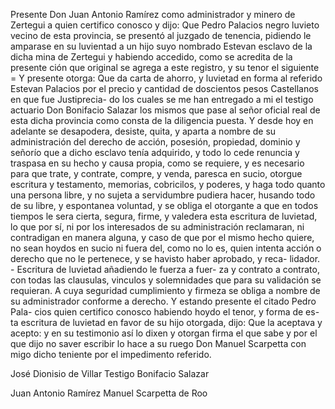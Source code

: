 Presente Don Juan Antonio Ramírez como administrador y minero de Zertegui a quien certifico conosco y dijo: Que Pedro Palacios negro luvieto vecino de esta provincia, se presentó al juzgado de tenencia, pidiendo le amparase en su luvientad a un hijo suyo nombrado Estevan esclavo de la dicha mina de Zertegui y habiendo accedido, como se acredita de la presente ción que original se agrega a este registro, y su tenor el siguiente = Y presente otorga: Que da carta de ahorro, y luvietad en forma al referido Estevan Palacios por el precio y cantidad de doscientos pesos Castellanos en que fue Justiprecia- do los cuales se me han entregado a mi el testigo actuario Don Bonifacio Salazar los mismos que pase al señor oficial real de esta dicha provincia como consta de la diligencia puesta. Y desde hoy en adelante se desapodera, desiste, quita, y aparta a nombre de su administración del derecho de acción, posesión, propiedad, dominio y señorío que a dicho esclavo tenía adquirido, y todo lo cede renuncia y traspasa en su hecho y causa propia, como se requiere, y es necesario para que trate, y contrate, compre, y venda, paresca en sucio, otorgue escritura y testamento, memorias, cobricilos, y poderes, y haga todo quanto una persona libre, y no sujeta a servidumbre pudiera hacer, husando todo de su libre, y espontanea voluntad, y se obliga el otorgante a que en todos tiempos le sera cierta, segura, firme, y valedera esta escritura de luvietad, lo que por sí, ni por los interesados de su administración reclamaran, ni contradigan en manera alguna, y caso de que por el mismo hecho quiere, no sean hoydos en sucio ni fuera del, como no lo es, quien intenta acción o derecho que no le pertenece, y se havisto haber aprobado, y reca- lidador. - Escritura de luvietad añadiendo le fuerza a fuer- za y contrato a contrato, con todas las clausulas, vinculos y solemnidades que para su validación se requieran. A cuya seguridad cumplimiento y firmeza se obliga a nombre de su administrador conforme a derecho. Y estando presente el citado Pedro Pala- cios quien certifico conosco habiendo hoydo el tenor, y forma de es- ta escritura de luvietad en favor de su hijo otorgada, dijo: Que la aceptava y acepto: y en su testimonio así lo dixen y otorgan firma el que sabe y por el que dijo no saver escribir lo hace a su ruego Don Manuel Scarpetta con migo dicho teniente por el impedimento referido.

José Dionisio de Villar
Testigo Bonifacio Salazar

Juan Antonio Ramírez
Manuel Scarpetta de Roo